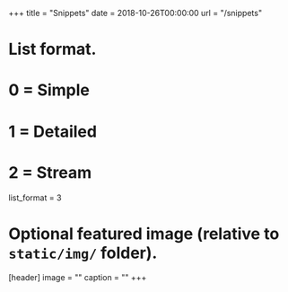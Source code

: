 +++
title = "Snippets"
date = 2018-10-26T00:00:00
url = "/snippets"

# List format.
#   0 = Simple
#   1 = Detailed
#   2 = Stream
list_format = 3

# Optional featured image (relative to `static/img/` folder).
[header]
image = ""
caption = ""
+++
